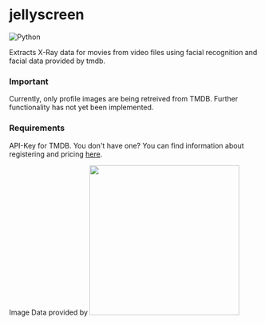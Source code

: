 # jellyscreen

![Python](https://img.shields.io/badge/python-3670A0?style=for-the-badge&logo=python&logoColor=ffdd54)

Extracts X-Ray data for movies from video files using facial recognition and facial data provided by tmdb.

### Important
Currently, only profile images are being retreived from TMDB. Further functionality has not yet been implemented.

### Requirements
API-Key for TMDB. You don't have one? You can find information about registering and pricing [here](https://developer.themoviedb.org/docs/getting-started).

Image Data provided by
<img src="https://www.themoviedb.org/assets/2/v4/logos/v2/blue_long_2-9665a76b1ae401a510ec1e0ca40ddcb3b0cfe45f1d51b77a308fea0845885648.svg" width=300>